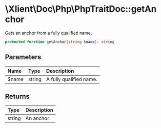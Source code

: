 # \\Xlient\\Doc\\Php\\PhpTraitDoc::getAnchor

Gets an anchor from a fully qualified name.

```php
protected function getAnchor(string $name): string
```

## Parameters

| Name | Type | Description |
| :--- | :--- | :--- |
| $name | string | A fully qualified name. |

## Returns

| Type | Description |
| :--- | :--- |
| string | An anchor. |